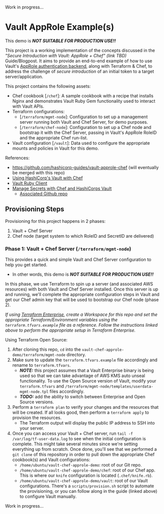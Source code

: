 Work in progress...

# Vault AppRole Example(s)

This demo is **_NOT SUITABLE FOR PRODUCTION USE!!_**

This project is a working implementation of the concepts discussed in the _"Secure Introduction with Vault: AppRole + Chef" (link TBD)_ Guide/Blogpost. It aims to provide an end-to-end example of how to use Vault's [AppRole authentication backend](https://www.vaultproject.io/docs/auth/approle.html), along with Terraform & Chef, to address the challenge of _secure introduction_ of an initial token to a target server/application.

This project contains the following assets:
- Chef cookbook [`/chef`]: A sample cookbook with a recipe that installs Nginx and demonstrates Vault Ruby Gem functionality used to interact with Vault APIs.
- Terraform configurations:
    - [`/terraform/mgmt-node`]: Configuration to set up a management server running both Vault and Chef Server, for demo purposes.
    - [`/terraform/chef-node`]: Configuration to set up a Chef node and bootstrap it with the Chef Server, passing in Vault's AppRole RoleID and the appropriate Chef run-list.
- Vault configuration [`/vault`]: Data used to configure the appropriate mounts and policies in Vault for this demo.

References:
- https://github.com/hashicorp-guides/vault-approle-chef (will eventually be merged with this repo)
- [Using HashiCorp's Vault with Chef](https://www.hashicorp.com/blog/using-hashicorps-vault-with-chef)
- [Vault Ruby Client](https://github.com/hashicorp/vault-ruby)
- [Manage Secrets with Chef and HashiCorps Vault](https://blog.chef.io/2016/12/12/manage-secrets-with-chef-and-hashicorps-vault/)
    - [Associated Github repo](https://github.com/sethvargo/vault-chef-webinar)

## Provisioning Steps

Provisioning for this project happens in 2 phases:

1. Vault + Chef Server
2. Chef node (target system to which RoleID and SecretID are delivered)

### Phase 1: Vault + Chef Server (`/terraform/mgmt-node`)

This provides a quick and simple Vault and Chef Server configuration to help you get started.
- In other words, this demo is **_NOT SUITABLE FOR PRODUCTION USE!!_**

In this phase, we use Terraform to spin up a server (and associated AWS resources) with both Vault and Chef Server installed. Once this server is up and running, we'll complete the appropriate configuration steps in Vault and get our Chef admin key that will be used to bootstrap our Chef node (phase 2).

_If using [Terraform Enterprise](https://www.terraform.io/docs/enterprise/getting-started/index.html), create a Workspace for this repo and set the appropriate Terraform/Environment variables using the `terraform.tfvars.example` file as a reference. Follow the instructions linked above to perform the appropriate setup in Terraform Enterprise._

Using Terraform Open Source:

1. After cloning this repo, `cd` into the `vault-chef-approle-demo/terraform/mgmt-node` directory.
2. Make sure to update the `terraform.tfvars.example` file accordingly and rename to `terraform.tfvars`.
    - **_NOTE:_** this project assumes that a Vault Enterprise binary is being used so that we can take advantage of AWS KMS auto unseal functionality. To use the Open Source version of Vault, modify your `terraform.tfvars` and `/terraform/mgmt-node/templates/userdata-mgmt-node.tpl` files accordingly.
    - **_TODO:_** add the ability to switch between Enterprise and Open Source versions.
3. Perform a `terraform plan` to verify your changes and the resources that will be created. If all looks good, then perform a `terraform apply` to provision the resources.
    - The Terraform output will display the public IP address to SSH into your server.
4. Once you can access your Vault + Chef server, run `tail -f /var/log/tf-user-data.log` to see when the initial configuration is complete. This might take several minutes since we're setting everything up from scratch. Once done, you'll see that we performed a `git clone` of this repository in order to pull down the appropriate Chef cookbook(s) and Vault configurations:
    - `/home/ubuntu/vault-chef-approle-demo`: root of our Git repo.
    - `/home/ubuntu/vault-chef-approle-demo/chef`: root of our Chef app. This is where our `knife` configuration is located (`.chef/knife.rb`).
    - `/home/ubuntu/vault-chef-approle-demo/vault`: root of our Vault configurations. There's a `scripts/provision.sh` script to automate the provisioning, or you can follow along in the guide (linked above) to configure Vault manually.

Work in progress...
